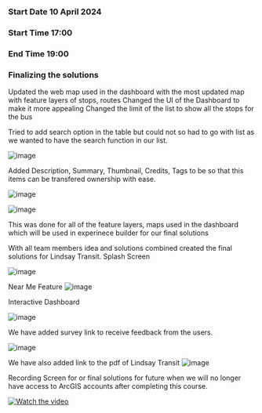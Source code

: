 ### Start Date 10 April 2024
### Start Time 17:00 
### End Time 19:00 
### Finalizing the solutions
Updated the web map used in the dashboard with the most updated map with feature layers of stops, routes
Changed the UI of the Dashboard to make it more appealing
Changed the limit of the list to show all the stops for the bus

Tried to add search option in the table but could not so had to go with list as we wanted to have the search function in our list.

![image](https://github.com/SharmilaW/Technical_Log/assets/146375906/930fdab2-f449-45fd-8691-59f1aaa2acdb)

Added Description, Summary, Thumbnail, Credits, Tags to be so that this items can be transfered ownership with ease.

![image](https://github.com/SharmilaW/Technical_Log/assets/146375906/0e307b74-96c8-4bbf-a61f-9db054b0da8c)


![image](https://github.com/SharmilaW/Technical_Log/assets/146375906/e70ce66d-f13a-49eb-9284-8bfeba649cf5)

This was done for all of the feature layers, maps used in the dashboard which will be used in experinece builder for our final solutions

With all team members idea and solutions combined created the final solutions for Lindsay Transit.
Splash Screen

![image](https://github.com/SharmilaW/Technical_Log/assets/146375906/64c1bf2f-248e-4760-92c8-3fb12070bef8)

Near Me Feature
![image](https://github.com/SharmilaW/Technical_Log/assets/146375906/3a4b4666-039a-4116-9e1e-42e56722a560)

Interactive Dashboard 

![image](https://github.com/SharmilaW/Technical_Log/assets/146375906/63ab5e31-4df7-48ff-88bc-b90879430da4)

We have added survey link to receive feedback from the users.

![image](https://github.com/SharmilaW/Technical_Log/assets/146375906/14003d8f-9337-4597-b8b9-381570467a1a)

We have also added link to the pdf of Lindsay Transit 
![image](https://github.com/SharmilaW/Technical_Log/assets/146375906/463342ea-970a-43a8-8d29-3c9e136ba87f)

Recording Screen for or final solutions for future when we will no longer have access to ArcGIS accounts after completing this course.

[![Watch the video](https://i.stack.imgur.com/Vp2cE.png)](https://youtu.be/vt5fpE0bzSY)






